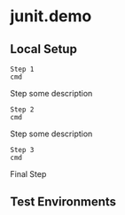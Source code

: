 # junit.demo

## Local Setup

	Step 1
	cmd
Step some description

	Step 2
	cmd
Step some description

	Step 3
	cmd
Final Step

## Test Environments